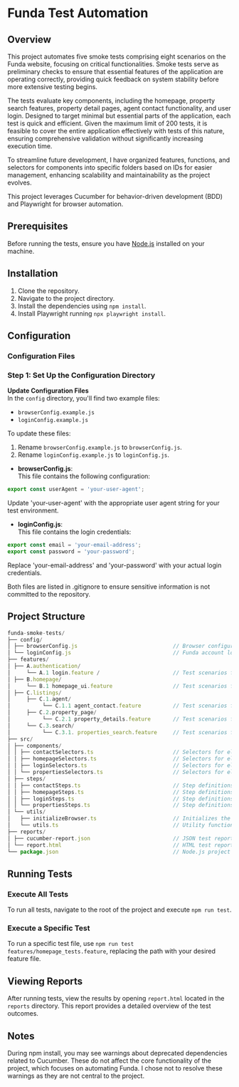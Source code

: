 # Funda Test Automation

## Overview

This project automates five smoke tests comprising eight scenarios on the Funda website, focusing on critical functionalities. Smoke tests serve as preliminary checks to ensure that essential features of the application are operating correctly, providing quick feedback on system stability before more extensive testing begins.

The tests evaluate key components, including the homepage, property search features, property detail pages, agent contact functionality, and user login. Designed to target minimal but essential parts of the application, each test is quick and efficient. Given the maximum limit of 200 tests, it is feasible to cover the entire application effectively with tests of this nature, ensuring comprehensive validation without significantly increasing execution time.

To streamline future development, I have organized features, functions, and selectors for components into specific folders based on IDs for easier management, enhancing scalability and maintainability as the project evolves.

This project leverages Cucumber for behavior-driven development (BDD) and Playwright for browser automation.

## Prerequisites

Before running the tests, ensure you have [Node.js](https://nodejs.org/) installed on your machine.

## Installation

1. Clone the repository.
2. Navigate to the project directory.
3. Install the dependencies using `npm install`.
4. Install Playwright running `npx playwright install`.

## Configuration

### Configuration Files

### Step 1: Set Up the Configuration Directory

**Update Configuration Files**  
In the `config` directory, you'll find two example files:

- `browserConfig.example.js`
- `loginConfig.example.js`

To update these files:

1. Rename `browserConfig.example.js` to `browserConfig.js`.
2. Rename `loginConfig.example.js` to `loginConfig.js`.

- **browserConfig.js**:  
  This file contains the following configuration:

```javascript
export const userAgent = 'your-user-agent';
```

Update 'your-user-agent' with the appropriate user agent string for your test environment.

- **loginConfig.js**:  
  This file contains the login credentials:

```javascript
export const email = 'your-email-address';
export const password = 'your-password';
```

Replace 'your-email-address' and 'your-password' with your actual login credentials.

Both files are listed in .gitignore to ensure sensitive information is not committed to the repository.

## Project Structure

```javascript
funda-smoke-tests/
├── config/
│ ├── browserConfig.js                              // Browser configurations (user agent)
│ └── loginConfig.js                                // Funda account login credentials for login tests
├── features/
│ ├── A.authentication/
│     └── A.1 login.feature /                       // Test scenarios for the login process
│ ├── B.homepage/
│     └── B.1 homepage_ui.feature                   // Test scenarios for the homepage ui
│ ├── C.listings/
│     ├── C.1.agent/
│          └── C.1.1 agent_contact.feature          // Test scenarios for the agent contact form
│     ├── C.2.property_page/
│          └── C.2.1 property_details.feature       // Test scenarios for the property page details
│     └── C.3.search/
│          └── C.3.1. properties_search.feature     // Test scenarios for the properties search
├── src/
│ ├── components/
│ │ ├── contactSelectors.ts                         // Selectors for elements in the contact form
│ │ ├── homepageSelectors.ts                        // Selectors for elements on the homepage
│ │ ├── loginSelectors.ts                           // Selectors for elements on the login page
│ │ └── propertiesSelectors.ts                      // Selectors for elements on the search page
│ ├── steps/
│ │ ├── contactSteps.ts                             // Step definitions for contact form tests
│ │ ├── homepageSteps.ts                            // Step definitions for homepage tests
│ │ ├── loginSteps.ts                               // Step definitions for login tests
│ │ └── propertiesSteps.ts                          // Step definitions for search tests
│ └── utils/
│   ├── initializeBrowser.ts                        // Initializes the browser for testing
│   └── utils.ts                                    // Utility functions for interacting with web elements
├── reports/
│ ├── cucumber-report.json                          // JSON test report
│ └── report.html                                   // HTML test report
└── package.json                                    // Node.js project metadata and dependencies
```

## Running Tests

### Execute All Tests

To run all tests, navigate to the root of the project and execute `npm run test`.

### Execute a Specific Test

To run a specific test file, use `npm run test features/homepage_tests.feature`, replacing the path with your desired feature file.

## Viewing Reports

After running tests, view the results by opening `report.html` located in the `reports` directory. This report provides a detailed overview of the test outcomes.

## Notes

During npm install, you may see warnings about deprecated dependencies related to Cucumber. These do not affect the core functionality of the project, which focuses on automating Funda. I chose not to resolve these warnings as they are not central to the project.
